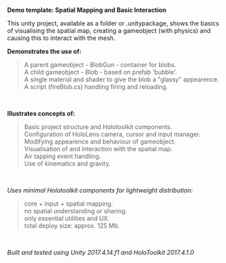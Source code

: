 **Demo template:  Spatial Mapping and Basic Interaction**

This unity project, available as a folder or .unitypackage, shows the 
basics of visualising the spatial map, creating a gameobject (with physics) 
and causing this to interact with the mesh.  <br /> 


__Demonstrates the use of:__  <br />
> A parent gameobject - BlobGun - container for blobs. <br />
> A child gameobject - Blob - based on prefab 'bubble'. <br />
> A single material and shader to give the blob a "glassy" appearence. <br />
> A script (fireBlob.cs) handling firing and reloading.  <br /> 
<br />

__Illustrates concepts of:__ <br />
> Basic project structure and Holotoolkit components. <br />
> Configuration of HoloLens camera, cursor and input manager. <br />
> Modifying appearence and behaviour of gameobject. <br />
> Visualisation of and interaction with the spatial map. <br />
> Air tapping event handling. <br />
> Use of kinematics and gravity. <br /> 
<br />

_Uses minimal Holotoolkit components for lightweight distribution:_ <br />
> core + input + spatial mapping. <br />
> no spatial understanding or sharing. <br />
> only essential utilities and UX. <br />
> total deploy size: approx. 125 Mb. <br />  
<br />

*Built and tested using Unity 2017.4.14.f1 and HoloToolkit 2017.4.1.0*

